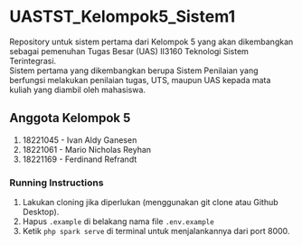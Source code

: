 # UASTST_Kelompok5_Sistem1
Repository untuk sistem pertama dari Kelompok 5 yang akan dikembangkan sebagai pemenuhan Tugas Besar (UAS) II3160 Teknologi Sistem Terintegrasi.<br>
Sistem pertama yang dikembangkan berupa Sistem Penilaian yang berfungsi melakukan penilaian tugas, UTS, maupun UAS kepada mata kuliah yang diambil oleh mahasiswa.

## Anggota Kelompok 5
1. 18221045 - Ivan Aldy Ganesen
2. 18221061 - Mario Nicholas Reyhan
3. 18221169 - Ferdinand Refrandt

### Running Instructions
1. Lakukan cloning jika diperlukan (menggunakan git clone atau Github Desktop).
2. Hapus `.example` di belakang nama file `.env.example`
3. Ketik `php spark serve` di terminal untuk menjalankannya dari port 8000.
